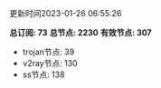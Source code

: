 更新时间2023-01-26 06:55:26

**总订阅: 73**
**总节点: 2230**
**有效节点: 307**
- trojan节点: 39
- v2ray节点: 130
- ss节点: 138
